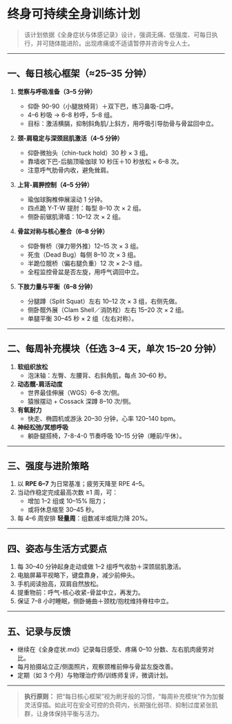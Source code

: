 # 终身可持续全身训练计划

> 该计划依据《全身症状与体感记录》设计，强调无痛、低强度、可每日执行，并可随体能进阶。出现疼痛或不适请暂停并咨询专业人士。

---

## 一、每日核心框架（≈25–35 分钟）
1. **觉察与呼吸准备（3–5 分钟）**  
   - 仰卧 90-90（小腿放椅背）＋双下巴，练习鼻吸-口呼。  
   - 4–6 秒吸 → 6–8 秒呼，5–8 组。  
   - 目标：激活横膈，抑制斜角肌/上斜方，用呼吸引导肋骨与骨盆回中立。

2. **颈-肩稳定与深颈屈肌激活（4–5 分钟）**  
   - 仰卧微抬头（chin-tuck hold）30 秒 × 3 组。  
   - 靠墙收下巴-后脑顶瑜伽球 10 秒压＋10 秒放松 × 6–8 次。  
   - 注意呼气肋骨内收，避免耸肩。

3. **上背-肩胛控制（4–5 分钟）**  
   - 瑜伽球胸椎伸展滚动 1 分钟。  
   - 四点跪 Y-T-W 提肘：每型 8–10 次 × 2 组。  
   - 侧卧前锯肌滑墙：10–12 次 × 2 组。

4. **骨盆对称与核心整合（6–8 分钟）**  
   - 仰卧臀桥（弹力带外推）12–15 次 × 3 组。  
   - 死虫（Dead Bug）每侧 8–10 次 × 3 组。  
   - 半跪位髋桥（偏右腿负重）12 次 × 2–3 组。  
   - 全程监控骨盆是否左旋，用呼气调回中立。

5. **下肢力量与平衡（6–8 分钟）**  
   - 分腿蹲（Split Squat）左右 10–12 次 × 3 组，右侧先做。  
   - 侧卧髋外展（Clam Shell／消防栓）左右 15–20 次 × 2 组。  
   - 单腿平衡 30–45 秒 × 2 组（左右对称）。

---

## 二、每周补充模块（任选 3–4 天，单次 15–20 分钟）
1. **软组织放松**  
   - 泡沫轴：左臀、左腰背、右斜角肌，每点 30–60 秒。
2. **动态髋-肩活动度**  
   - 世界最佳伸展（WGS）6–8 次/侧。  
   - 猿猴摆动 + Cossack 深蹲 8–10 次/侧。
3. **有氧耐力**  
   - 快走、椭圆机或游泳 20–30 分钟，心率 120–140 bpm。
4. **神经松弛/冥想呼吸**  
   - 躺卧腿搭椅，7-8-4-0 节奏呼吸 10–15 分钟（睡前/午休）。

---

## 三、强度与进阶策略
1. 以 **RPE 6–7** 为日常基准；疲劳天降至 RPE 4–5。  
2. 当动作稳定完成最高次数 ≥1 周，可：  
   - 增加 1–2 组或 10–15% 阻力；  
   - 或将休息缩至 30–45 秒。  
3. 每 4–6 周安排 **轻量周**：组数减半或阻力降 20%。

---

## 四、姿态与生活方式要点
1. 每 30–40 分钟起身走动或做 1–2 组呼气收肋＋深颈屈肌激活。  
2. 电脑屏幕平视略下，键盘靠身，减少前伸头。  
3. 手机阅读抬高，双肩自然放松。  
4. 提重物前：呼气-核心收紧-骨盆中立，再发力。  
5. 保证 7–8 小时睡眠，侧卧蜷曲＋颈枕/抱枕维持脊柱中立。

---

## 五、记录与反馈
- 继续在《全身症状.md》记录每日感受、疼痛 0–10 分数、左右肌肉疲劳对比。  
- 每月拍摄站立正/侧面照片，观察颈椎前伸与骨盆左旋改善。  
- 定期（如 3 个月）与物理治疗师/训练师复评，微调计划。

---

> **执行原则：** 把“每日核心框架”视为刷牙般的习惯，“每周补充模块”作为加餐灵活穿插。如此可在安全可控的负荷内，长期强化弱项、抑制过度紧张肌群，让身体保持平衡与活力。 
